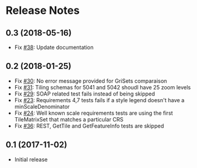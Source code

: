# Release Notes

## 0.3 (2018-05-16)

* Fix [#38](https://github.com/opengeospatial/ets-wmts10-nsg/issues/38): Update documentation

## 0.2 (2018-01-25)

* Fix [#30](https://github.com/opengeospatial/ets-wmts10-nsg/issues/30): No error message provided for GriSets comparaison
* Fix [#31](https://github.com/opengeospatial/ets-wmts10-nsg/issues/31): Tiling schemas for 5041 and 5042 shoudl have 25 zoom levels
* Fix [#29](https://github.com/opengeospatial/ets-wmts10-nsg/issues/29): SOAP related test fails instead of being skipped
* Fix [#23](https://github.com/opengeospatial/ets-wmts10-nsg/issues/23): Requirements 4,7 tests fails if a style legend doesn't have a minScaleDenominator
* Fix [#24](https://github.com/opengeospatial/ets-wmts10-nsg/issues/24): Well known scale requirements tests are using the first TileMatrixSet that matches a particular CRS
* Fix [#36](https://github.com/opengeospatial/ets-wmts10-nsg/issues/36): REST, GetTile and GetFeatureInfo tests are skipped

## 0.1 (2017-11-02)

* Initial release

